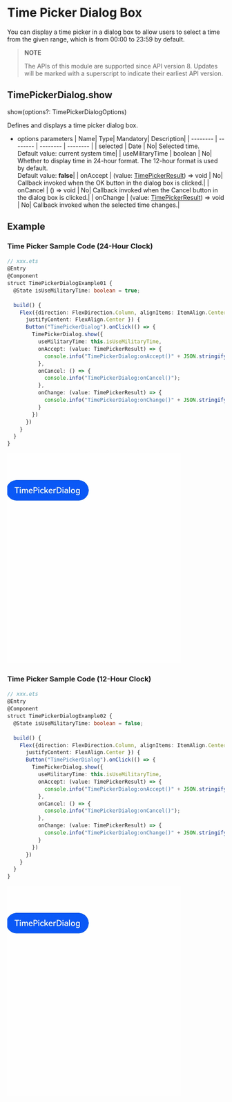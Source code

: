 # Time Picker Dialog Box

You can display a time picker in a dialog box to allow users to select a time from the given range, which is from 00:00 to 23:59 by default.

>  **NOTE**
>
> The APIs of this module are supported since API version 8. Updates will be marked with a superscript to indicate their earliest API version.

## TimePickerDialog.show

show(options?: TimePickerDialogOptions)

Defines and displays a time picker dialog box.

- options parameters
  | Name| Type| Mandatory| Description|
  | -------- | -------- | -------- | -------- |
  | selected | Date | No| Selected time.<br>Default value: current system time|
  | useMilitaryTime | boolean | No| Whether to display time in 24-hour format. The 12-hour format is used by default.<br>Default value: **false**|
  | onAccept | (value: [TimePickerResult](ts-basic-components-timepicker.md#TimePickerResult)) => void | No| Callback invoked when the OK button in the dialog box is clicked.|
  | onCancel | () => void | No| Callback invoked when the Cancel button in the dialog box is clicked.|
  | onChange | (value: [TimePickerResult](ts-basic-components-timepicker.md#TimePickerResult)) => void | No| Callback invoked when the selected time changes.|

## Example

### Time Picker Sample Code (24-Hour Clock)
```ts
// xxx.ets
@Entry
@Component
struct TimePickerDialogExample01 {
  @State isUseMilitaryTime: boolean = true;

  build() {
    Flex({direction: FlexDirection.Column, alignItems: ItemAlign.Center,
      justifyContent: FlexAlign.Center }) {
      Button("TimePickerDialog").onClick(() => {
        TimePickerDialog.show({
          useMilitaryTime: this.isUseMilitaryTime,
          onAccept: (value: TimePickerResult) => {
            console.info("TimePickerDialog:onAccept()" + JSON.stringify(value));
          },
          onCancel: () => {
            console.info("TimePickerDialog:onCancel()");
          },
          onChange: (value: TimePickerResult) => {
            console.info("TimePickerDialog:onChange()" + JSON.stringify(value));
          }
        })
      })
    }
  }
}
```
  ![en-us_image_0000001118642010](figures/en-us_image_0000001118642010.gif)  

### Time Picker Sample Code (12-Hour Clock)

```ts
// xxx.ets
@Entry
@Component
struct TimePickerDialogExample02 {
  @State isUseMilitaryTime: boolean = false;

  build() {
    Flex({direction: FlexDirection.Column, alignItems: ItemAlign.Center,
      justifyContent: FlexAlign.Center }) {
      Button("TimePickerDialog").onClick(() => {
        TimePickerDialog.show({
          useMilitaryTime: this.isUseMilitaryTime,
          onAccept: (value: TimePickerResult) => {
            console.info("TimePickerDialog:onAccept()" + JSON.stringify(value));
          },
          onCancel: () => {
            console.info("TimePickerDialog:onCancel()");
          },
          onChange: (value: TimePickerResult) => {
            console.info("TimePickerDialog:onChange()" + JSON.stringify(value));
          }
        })
      })
    }
  }
}
```

 ![en-us_image_0000001118642020](figures/en-us_image_0000001118642020.gif)  